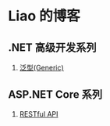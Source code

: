# Liao 的博客

## .NET 高级开发系列
1. [泛型(Generic)](https://github.com/Liao9144/Blog/issues/2)

## ASP.NET Core 系列
1. [RESTful API](https://github.com/Liao9144/Blog/issues/1)
